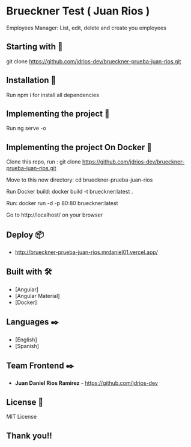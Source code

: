 # Brueckner Test ( Juan Rios )

Employees Manager: List, edit, delete and create you employees

## Starting with 🚀

git clone https://github.com/jdrios-dev/brueckner-prueba-juan-rios.git

## Installation 🔧

Run npm i for install all dependencies

## Implementing the project 🔧

Run ng serve -o

## Implementing the project On Docker 🔧

Clone this repo, run : git clone https://github.com/jdrios-dev/brueckner-prueba-juan-rios.git

Move to this new directory: cd brueckner-prueba-juan-rios

Run Docker build: docker build  -t brueckner:latest .

Run: docker run -d -p 80:80 brueckner:latest

Go to http://localhost/ on your browser

## Deploy 📦

* http://brueckner-prueba-juan-rios.mrdaniel01.vercel.app/

## Built with 🛠️

* [Angular]
* [Angular Material]
* [Docker]

## Languages ✒️

* [English]
* [Spanish]

## Team Frontend ✒️

* **Juan Daniel Rios Ramirez** - <https://github.com/jdrios-dev>

## License 📄

MIT License

## Thank you!! 
